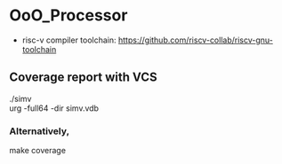 # OoO_Processor

- risc-v compiler toolchain: https://github.com/riscv-collab/riscv-gnu-toolchain


## Coverage report with VCS
./simv \
urg -full64 -dir simv.vdb

### Alternatively,
make coverage

